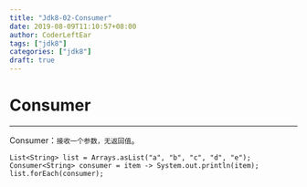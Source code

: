 ```yaml
---
title: "Jdk8-02-Consumer"
date: 2019-08-09T11:10:57+08:00
author: CoderLeftEar
tags: ["jdk8"]
categories: ["jdk8"]
draft: true
---
```


# Consumer  
---

Consumer：`接收一个参数，无返回值`。

```
List<String> list = Arrays.asList("a", "b", "c", "d", "e");  
Consumer<String> consumer = item -> System.out.println(item);  
list.forEach(consumer);  
```

